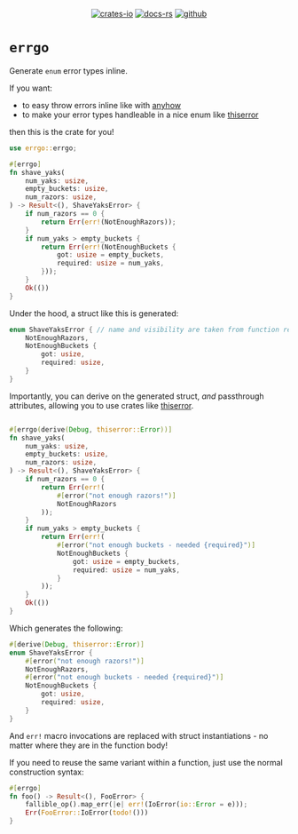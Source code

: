 <div align="center">

[![crates-io](https://img.shields.io/crates/v/errgo.svg)](https://crates.io/crates/errgo)
[![docs-rs](https://docs.rs/errgo/badge.svg)](https://docs.rs/errgo)
[![github](https://img.shields.io/static/v1?label=&message=github&color=grey&logo=github)](https://github.com/aatifsyed/errgo)

</div>

# `errgo`

Generate `enum` error types inline.

If you want:
- to easy throw errors inline like with [anyhow]
- to make your error types handleable in a nice enum like [thiserror]

then this is the crate for you!

```rust
use errgo::errgo;

#[errgo]
fn shave_yaks(
    num_yaks: usize,
    empty_buckets: usize,
    num_razors: usize,
) -> Result<(), ShaveYaksError> {
    if num_razors == 0 {
        return Err(err!(NotEnoughRazors));
    }
    if num_yaks > empty_buckets {
        return Err(err!(NotEnoughBuckets {
            got: usize = empty_buckets,
            required: usize = num_yaks,
        }));
    }
    Ok(())
}
```
Under the hood, a struct like this is generated:
```rust
enum ShaveYaksError { // name and visibility are taken from function return type and visibility
    NotEnoughRazors,
    NotEnoughBuckets {
        got: usize,
        required: usize,
    }
}
```

Importantly, you can derive on the generated struct, _and_ passthrough attributes, allowing you to use crates like [thiserror].
```rust

#[errgo(derive(Debug, thiserror::Error))]
fn shave_yaks(
    num_yaks: usize,
    empty_buckets: usize,
    num_razors: usize,
) -> Result<(), ShaveYaksError> {
    if num_razors == 0 {
        return Err(err!(
            #[error("not enough razors!")]
            NotEnoughRazors
        ));
    }
    if num_yaks > empty_buckets {
        return Err(err!(
            #[error("not enough buckets - needed {required}")]
            NotEnoughBuckets {
                got: usize = empty_buckets,
                required: usize = num_yaks,
            }
        ));
    }
    Ok(())
}
```

Which generates the following:
```rust
#[derive(Debug, thiserror::Error)]
enum ShaveYaksError {
    #[error("not enough razors!")]
    NotEnoughRazors,
    #[error("not enough buckets - needed {required}")]
    NotEnoughBuckets {
        got: usize,
        required: usize,
    }
}
```
And `err!` macro invocations are replaced with struct instantiations - no matter where they are in the function body!

If you need to reuse the same variant within a function, just use the normal construction syntax:
```rust
#[errgo]
fn foo() -> Result<(), FooError> {
    fallible_op().map_err(|e| err!(IoError(io::Error = e)));
    Err(FooError::IoError(todo!()))
}
```

[anyhow]: https://docs.rs/anyhow
[thiserror]: https://docs.rs/thiserror
